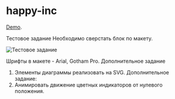 # happy-inc

 [Demo](https://nkozlovskaya.github.io/happy-inc/).

Тестовое задание
Необходимо сверстать блок по макету.

![Тестовое задание](https://user-images.githubusercontent.com/64790767/206769039-c68473e3-2568-400f-addc-e152f1b229c1.png)


Шрифты в макете - Arial, Gotham Pro. 
Дополнительное задание 
1. Элементы диаграммы реализовать на SVG. 
Дополнительное задание: 
2. Анимировать движение цветных индикаторов от нулевого положения.
